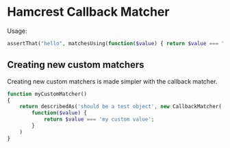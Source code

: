 Hamcrest Callback Matcher
=========================

Usage:
```php
assertThat("hello", matchesUsing(function($value) { return $value === "hello"; }));
```

Creating new custom matchers
----------------------------
Creating new custom matchers is made simpler with the callback matcher.

```php
function myCustomMatcher()
{
    return describedAs('should be a test object', new CallbackMatcher(
        function($value) {
            return $value === 'my custom value';
        }
    )
}
```
